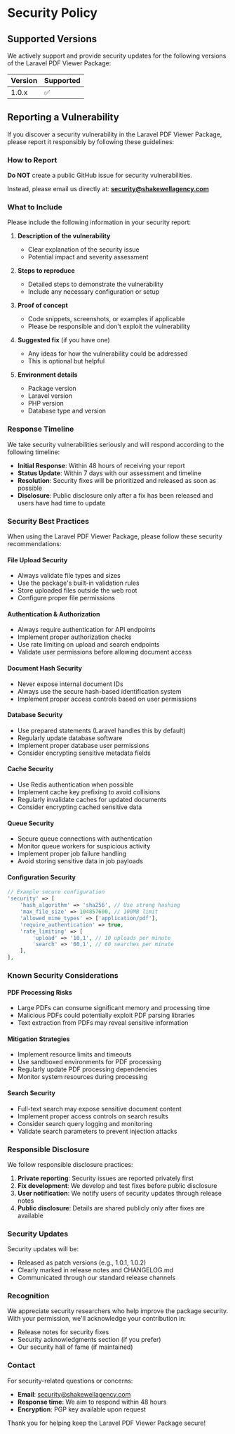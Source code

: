 # Security Policy

## Supported Versions

We actively support and provide security updates for the following versions of the Laravel PDF Viewer Package:

| Version | Supported          |
| ------- | ------------------ |
| 1.0.x   | :white_check_mark: |

## Reporting a Vulnerability

If you discover a security vulnerability in the Laravel PDF Viewer Package, please report it responsibly by following these guidelines:

### How to Report

**Do NOT** create a public GitHub issue for security vulnerabilities.

Instead, please email us directly at: **security@shakewellagency.com**

### What to Include

Please include the following information in your security report:

1. **Description of the vulnerability**
   - Clear explanation of the security issue
   - Potential impact and severity assessment

2. **Steps to reproduce**
   - Detailed steps to demonstrate the vulnerability
   - Include any necessary configuration or setup

3. **Proof of concept**
   - Code snippets, screenshots, or examples if applicable
   - Please be responsible and don't exploit the vulnerability

4. **Suggested fix** (if you have one)
   - Any ideas for how the vulnerability could be addressed
   - This is optional but helpful

5. **Environment details**
   - Package version
   - Laravel version
   - PHP version
   - Database type and version

### Response Timeline

We take security vulnerabilities seriously and will respond according to the following timeline:

- **Initial Response**: Within 48 hours of receiving your report
- **Status Update**: Within 7 days with our assessment and timeline
- **Resolution**: Security fixes will be prioritized and released as soon as possible
- **Disclosure**: Public disclosure only after a fix has been released and users have had time to update

### Security Best Practices

When using the Laravel PDF Viewer Package, please follow these security recommendations:

#### File Upload Security
- Always validate file types and sizes
- Use the package's built-in validation rules
- Store uploaded files outside the web root
- Configure proper file permissions

#### Authentication & Authorization
- Always require authentication for API endpoints
- Implement proper authorization checks
- Use rate limiting on upload and search endpoints
- Validate user permissions before allowing document access

#### Document Hash Security
- Never expose internal document IDs
- Always use the secure hash-based identification system
- Implement proper access controls based on user permissions

#### Database Security
- Use prepared statements (Laravel handles this by default)
- Regularly update database software
- Implement proper database user permissions
- Consider encrypting sensitive metadata fields

#### Cache Security
- Use Redis authentication when possible
- Implement cache key prefixing to avoid collisions
- Regularly invalidate caches for updated documents
- Consider encrypting cached sensitive data

#### Queue Security
- Secure queue connections with authentication
- Monitor queue workers for suspicious activity
- Implement proper job failure handling
- Avoid storing sensitive data in job payloads

#### Configuration Security
```php
// Example secure configuration
'security' => [
    'hash_algorithm' => 'sha256', // Use strong hashing
    'max_file_size' => 104857600, // 100MB limit
    'allowed_mime_types' => ['application/pdf'],
    'require_authentication' => true,
    'rate_limiting' => [
        'upload' => '10,1', // 10 uploads per minute
        'search' => '60,1', // 60 searches per minute
    ],
],
```

### Known Security Considerations

#### PDF Processing Risks
- Large PDFs can consume significant memory and processing time
- Malicious PDFs could potentially exploit PDF parsing libraries
- Text extraction from PDFs may reveal sensitive information

#### Mitigation Strategies
- Implement resource limits and timeouts
- Use sandboxed environments for PDF processing
- Regularly update PDF processing dependencies
- Monitor system resources during processing

#### Search Security
- Full-text search may expose sensitive document content
- Implement proper access controls on search results
- Consider search query logging and monitoring
- Validate search parameters to prevent injection attacks

### Responsible Disclosure

We follow responsible disclosure practices:

1. **Private reporting**: Security issues are reported privately first
2. **Fix development**: We develop and test fixes before public disclosure
3. **User notification**: We notify users of security updates through release notes
4. **Public disclosure**: Details are shared publicly only after fixes are available

### Security Updates

Security updates will be:
- Released as patch versions (e.g., 1.0.1, 1.0.2)
- Clearly marked in release notes and CHANGELOG.md
- Communicated through our standard release channels

### Recognition

We appreciate security researchers who help improve the package security. With your permission, we'll acknowledge your contribution in:
- Release notes for security fixes
- Security acknowledgments section (if you prefer)
- Our security hall of fame (if maintained)

### Contact

For security-related questions or concerns:
- **Email**: security@shakewellagency.com
- **Response time**: We aim to respond within 48 hours
- **Encryption**: PGP key available upon request

Thank you for helping keep the Laravel PDF Viewer Package secure!